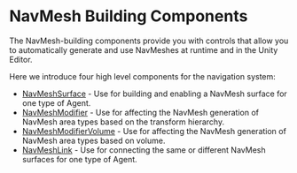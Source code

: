 # NavMesh Building Components

The NavMesh-building components provide you with controls that allow you to automatically generate and use NavMeshes at runtime and in the Unity Editor.

Here we introduce four high level components for the navigation system:

* [NavMeshSurface](NavMeshSurface.md) - Use for building and enabling a NavMesh surface for one type of Agent.
* [NavMeshModifier](NavMeshModifier.md) - Use for affecting the NavMesh generation of NavMesh area types based on the transform hierarchy.
* [NavMeshModifierVolume](NavMeshModifierVolume.md) - Use for affecting the NavMesh generation of NavMesh area types based on volume.
* [NavMeshLink](NavMeshLink.md) - Use for connecting the same or different NavMesh surfaces for one type of Agent.
